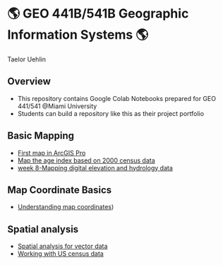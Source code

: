 # :earth_americas: GEO 441B/541B Geographic Information Systems :earth_americas:

Taelor Uehlin

## Overview
- This repository contains Google Colab Notebooks prepared for GEO 441/541 @Miami University
- Students can build a repository like this as their project portfolio

## Basic Mapping

- [First map in ArcGIS Pro](https://github.com/tuehlin24/gis-project-portfolio-geo441-541b/blob/main/basic-mapping/week_01_assignment_template.ipynb)
- [Map the age index based on 2000 census data](https://github.com/jiashenyue/geo441-541/blob/main/basic-mapping/age-index-mapping.ipynb)
- [week 8-Mapping digital elevation and hydrology data](https://github.com/tuehlin24/gis-project-portfolio-geo441-541b/blob/main/basic%20mapping/week_08_assignment_template.ipynb)

## Map Coordinate Basics

- [Understanding map coordinates](https://github.com/tuehlin24/gis-project-portfolio-geo441-541b/blob/main/map-coordinate-basics/understanding-coordinates.ipynb))

## Spatial analysis
- [Spatial analysis for vector data](https://github.com/tuehlin24/gis-project-portfolio-geo441-541b/blob/main/spatial%20analysis/%20Copy_of_week_10_assignment_template.ipynb) 
- [Working with US census data](https://github.com/tuehlin24/gis-project-portfolio-geo441-541b/blob/main/week_12_assignment_template.ipynb)
  

